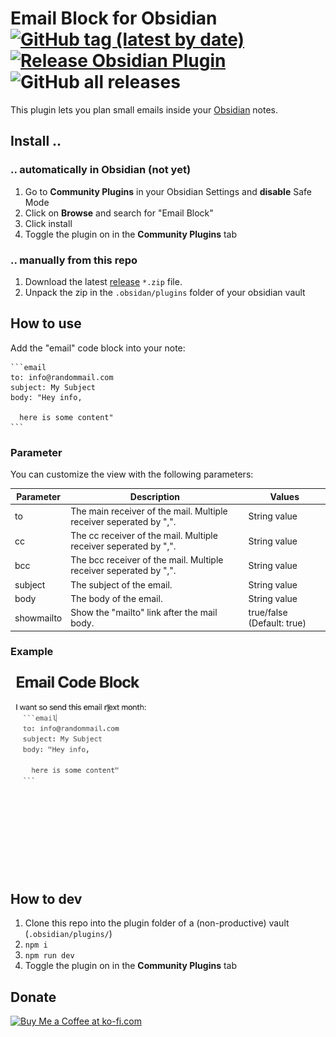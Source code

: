 # Email Block for Obsidian [![GitHub tag (latest by date)](https://img.shields.io/github/v/tag/joleaf/obsidian-email-block-plugin)](https://github.com/joleaf/obsidian-email-block-plugin/releases) [![Release Obsidian Plugin](https://github.com/joleaf/obsidian-email-block-plugin/actions/workflows/release.yml/badge.svg)](https://github.com/joleaf/obsidian-email-block-plugin/actions/workflows/release.yml) ![GitHub all releases](https://img.shields.io/github/downloads/joleaf/obsidian-email-block-plugin/total)

This plugin lets you plan small emails inside your [Obsidian](https://www.obsidian.md) notes.

## Install ..

### .. automatically in Obsidian (not yet)

1. Go to **Community Plugins** in your Obsidian Settings and **disable** Safe Mode
2. Click on **Browse** and search for "Email Block"
3. Click install
4. Toggle the plugin on in the **Community Plugins** tab

### .. manually from this repo

1. Download the latest [release](https://github.com/joleaf/obsidian-email-block-plugin/releases) `*.zip` file.
2. Unpack the zip in the `.obsidan/plugins` folder of your obsidian vault

## How to use

Add the "email" code block into your note:

````
```email
to: info@randommail.com
subject: My Subject
body: "Hey info,

  here is some content"
```
````

### Parameter

You can customize the view with the following parameters:

| Parameter  | Description                                                        | Values                     |
|------------|--------------------------------------------------------------------|----------------------------|
| to         | The main receiver of the mail. Multiple receiver seperated by ",". | String value               |
| cc         | The cc receiver of the mail. Multiple receiver seperated by ",".   | String value               |
| bcc        | The bcc receiver of the mail. Multiple receiver seperated by ",".  | String value               |
| subject    | The subject of the email.                                          | String value               |
| body       | The body of the email.                                             | String value               |
| showmailto | Show the "mailto" link after the mail body.                        | true/false (Default: true) |

### Example

![Example](example/email-block-plugin.gif)

## How to dev

1. Clone this repo into the plugin folder of a (non-productive) vault (`.obsidian/plugins/`)
2. `npm i`
3. `npm run dev`
4. Toggle the plugin on in the **Community Plugins** tab

## Donate

<a href='https://ko-fi.com/joleaf' target='_blank'><img height='35' style='border:0px;height:46px;' src='https://az743702.vo.msecnd.net/cdn/kofi3.png?v=0' border='0' alt='Buy Me a Coffee at ko-fi.com' />
